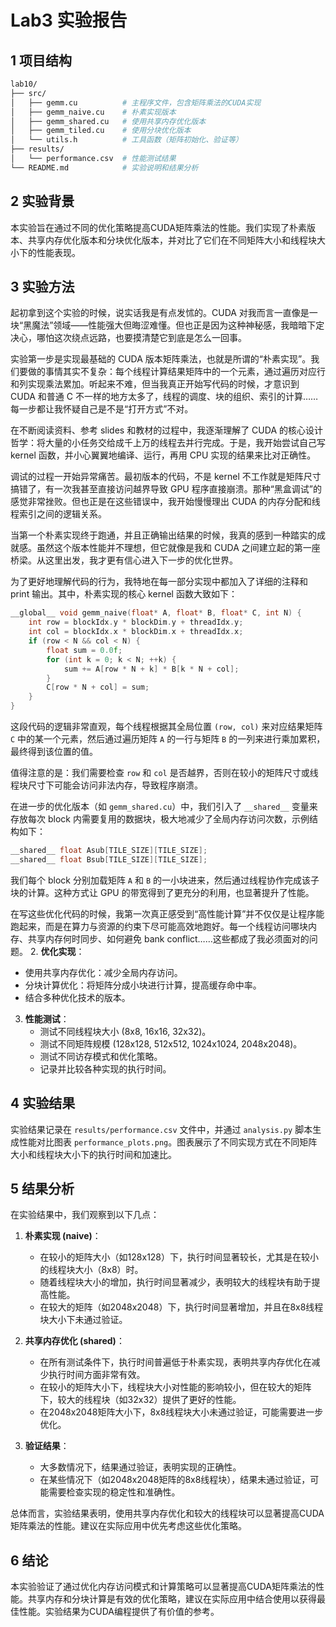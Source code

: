 # Lab3 实验报告
## 1 项目结构
```bash
lab10/
├── src/
│   ├── gemm.cu          # 主程序文件，包含矩阵乘法的CUDA实现
│   ├── gemm_naive.cu    # 朴素实现版本
│   ├── gemm_shared.cu   # 使用共享内存优化版本
│   ├── gemm_tiled.cu    # 使用分块优化版本
│   └── utils.h          # 工具函数（矩阵初始化、验证等）
├── results/
│   └── performance.csv  # 性能测试结果
└── README.md            # 实验说明和结果分析
```

## 2 实验背景
本实验旨在通过不同的优化策略提高CUDA矩阵乘法的性能。我们实现了朴素版本、共享内存优化版本和分块优化版本，并对比了它们在不同矩阵大小和线程块大小下的性能表现。

## 3 实验方法

起初拿到这个实验的时候，说实话我是有点发怵的。CUDA 对我而言一直像是一块“黑魔法”领域——性能强大但晦涩难懂。但也正是因为这种神秘感，我暗暗下定决心，哪怕这次绕点远路，也要摸清楚它到底是怎么一回事。

实验第一步是实现最基础的 CUDA 版本矩阵乘法，也就是所谓的“朴素实现”。我们要做的事情其实不复杂：每个线程计算结果矩阵中的一个元素，通过遍历对应行和列实现乘法累加。听起来不难，但当我真正开始写代码的时候，才意识到 CUDA 和普通 C 不一样的地方太多了，线程的调度、块的组织、索引的计算……每一步都让我怀疑自己是不是“打开方式”不对。

在不断阅读资料、参考 slides 和教材的过程中，我逐渐理解了 CUDA 的核心设计哲学：将大量的小任务交给成千上万的线程去并行完成。于是，我开始尝试自己写 kernel 函数，并小心翼翼地编译、运行，再用 CPU 实现的结果来比对正确性。

调试的过程一开始异常痛苦。最初版本的代码，不是 kernel 不工作就是矩阵尺寸搞错了，有一次我甚至直接访问越界导致 GPU 程序直接崩溃。那种“黑盒调试”的感觉非常挫败。但也正是在这些错误中，我开始慢慢理出 CUDA 的内存分配和线程索引之间的逻辑关系。

当第一个朴素实现终于跑通，并且正确输出结果的时候，我真的感到一种踏实的成就感。虽然这个版本性能并不理想，但它就像是我和 CUDA 之间建立起的第一座桥梁。从这里出发，我才更有信心进入下一步的优化世界。

为了更好地理解代码的行为，我特地在每一部分实现中都加入了详细的注释和 print 输出。其中，朴素实现的核心 kernel 函数大致如下：

```cpp
__global__ void gemm_naive(float* A, float* B, float* C, int N) {
    int row = blockIdx.y * blockDim.y + threadIdx.y;
    int col = blockIdx.x * blockDim.x + threadIdx.x;
    if (row < N && col < N) {
        float sum = 0.0f;
        for (int k = 0; k < N; ++k) {
            sum += A[row * N + k] * B[k * N + col];
        }
        C[row * N + col] = sum;
    }
}
```

这段代码的逻辑非常直观，每个线程根据其全局位置 `(row, col)` 来对应结果矩阵 `C` 中的某一个元素，然后通过遍历矩阵 `A` 的一行与矩阵 `B` 的一列来进行乘加累积，最终得到该位置的值。

值得注意的是：我们需要检查 `row` 和 `col` 是否越界，否则在较小的矩阵尺寸或线程块尺寸下可能会访问非法内存，导致程序崩溃。

在进一步的优化版本（如 `gemm_shared.cu`）中，我们引入了 `__shared__` 变量来存放每次 block 内需要复用的数据块，极大地减少了全局内存访问次数，示例结构如下：

```cpp
__shared__ float Asub[TILE_SIZE][TILE_SIZE];
__shared__ float Bsub[TILE_SIZE][TILE_SIZE];
```

我们每个 block 分别加载矩阵 `A` 和 `B` 的一小块进来，然后通过线程协作完成该子块的计算。这种方式让 GPU 的带宽得到了更充分的利用，也显著提升了性能。

在写这些优化代码的时候，我第一次真正感受到“高性能计算”并不仅仅是让程序能跑起来，而是在算力与资源的约束下尽可能高效地跑好。每一个线程访问哪块内存、共享内存何时同步、如何避免 bank conflict……这些都成了我必须面对的问题。
2. **优化实现**：
   - 使用共享内存优化：减少全局内存访问。
   - 分块计算优化：将矩阵分成小块进行计算，提高缓存命中率。
   - 结合多种优化技术的版本。
3. **性能测试**：
   - 测试不同线程块大小 (8x8, 16x16, 32x32)。
   - 测试不同矩阵规模 (128x128, 512x512, 1024x1024, 2048x2048)。
   - 测试不同访存模式和优化策略。
   - 记录并比较各种实现的执行时间。

## 4 实验结果
实验结果记录在 `results/performance.csv` 文件中，并通过 `analysis.py` 脚本生成性能对比图表 `performance_plots.png`。图表展示了不同实现方式在不同矩阵大小和线程块大小下的执行时间和加速比。

## 5 结果分析
在实验结果中，我们观察到以下几点：

1. **朴素实现 (naive)**：
   - 在较小的矩阵大小（如128x128）下，执行时间显著较长，尤其是在较小的线程块大小（8x8）时。
   - 随着线程块大小的增加，执行时间显著减少，表明较大的线程块有助于提高性能。
   - 在较大的矩阵（如2048x2048）下，执行时间显著增加，并且在8x8线程块大小下未通过验证。

2. **共享内存优化 (shared)**：
   - 在所有测试条件下，执行时间普遍低于朴素实现，表明共享内存优化在减少执行时间方面非常有效。
   - 在较小的矩阵大小下，线程块大小对性能的影响较小，但在较大的矩阵下，较大的线程块（如32x32）提供了更好的性能。
   - 在2048x2048矩阵大小下，8x8线程块大小未通过验证，可能需要进一步优化。

3. **验证结果**：
   - 大多数情况下，结果通过验证，表明实现的正确性。
   - 在某些情况下（如2048x2048矩阵的8x8线程块），结果未通过验证，可能需要检查实现的稳定性和准确性。

总体而言，实验结果表明，使用共享内存优化和较大的线程块可以显著提高CUDA矩阵乘法的性能。建议在实际应用中优先考虑这些优化策略。

## 6 结论
本实验验证了通过优化内存访问模式和计算策略可以显著提高CUDA矩阵乘法的性能。共享内存和分块计算是有效的优化策略，建议在实际应用中结合使用以获得最佳性能。实验结果为CUDA编程提供了有价值的参考。